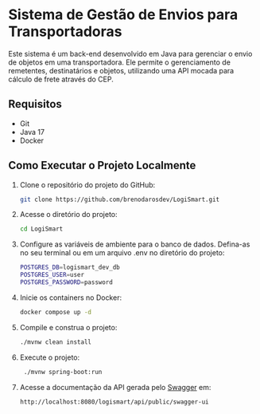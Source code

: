 # Sistema de Gestão de Envios para Transportadoras
Este sistema é um back-end desenvolvido em Java para gerenciar o envio de objetos em uma transportadora.
Ele permite o gerenciamento de remetentes, destinatários e objetos, utilizando uma API mocada para cálculo de frete através do CEP.

## Requisitos
- Git
- Java 17
- Docker

## Como Executar o Projeto Localmente

1. Clone o repositório do projeto do GitHub:
   ```bash
   git clone https://github.com/brenodarosdev/LogiSmart.git
   ```

2. Acesse o diretório do projeto:
   ```bash
   cd LogiSmart
   ```

3. Configure as variáveis de ambiente para o banco de dados. Defina-as no seu terminal ou em um arquivo .env no diretório do projeto:
    ```bash
    POSTGRES_DB=logismart_dev_db
    POSTGRES_USER=user
    POSTGRES_PASSWORD=password
    ```

4. Inicie os containers no Docker:
   ```bash
   docker compose up -d
   ```

5. Compile e construa o projeto:
   ```bash
   ./mvnw clean install
   ```
   
6. Execute o projeto:
   ```bash
    ./mvnw spring-boot:run
   ```

7. Acesse a documentação da API gerada pelo [Swagger](http://localhost:8080/logismart/api/public/swagger-ui) em:
   ```bash
   http://localhost:8080/logismart/api/public/swagger-ui
   ```